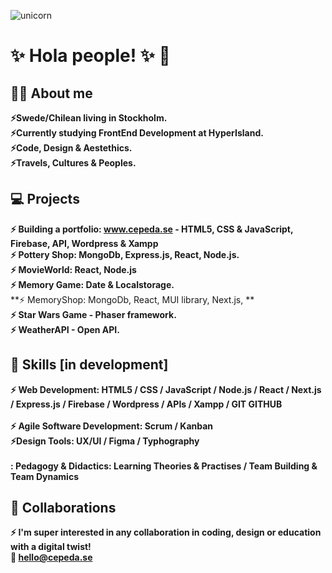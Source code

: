![unicorn](https://user-images.githubusercontent.com/90833582/149617898-5cc94713-27d2-4d51-951b-4d1a9198a6c6.jpg)

# :sparkles:	 Hola people! :sparkles:	 :unicorn:
## :superhero_woman: About me
 **:zap:Swede/Chilean living in Stockholm.**<br>
 **:zap:Currently studying FrontEnd Development at HyperIsland.** <br>
 **:zap:Code, Design & Aestethics.** <br>
  **:zap:Travels, Cultures & Peoples.**


## :computer:	 Projects 

 **:zap: Building a portfolio: www.cepeda.se - HTML5, CSS & JavaScript, Firebase, API, Wordpress & Xampp**<br>
 **:zap: Pottery Shop: MongoDb, Express.js, React, Node.js.**<br>
 **:zap: MovieWorld: React, Node.js**<br>
  **:zap: Memory Game: Date & Localstorage.**<br>
    **:zap: MemoryShop: MongoDb, React, MUI library, Next.js, **<br>
      **:zap: Star Wars Game - Phaser framework.**<br>
        **:zap: WeatherAPI - Open API.**<br>
  
## :mechanical_arm: Skills [in development]
 **:zap: Web Development:  HTML5 / CSS / JavaScript / Node.js / React /  Next.js / Express.js  / Firebase / Wordpress /  APIs / Xampp / GIT  GITHUB**   <br>  
 **:zap: Agile Software Development: Scrum / Kanban** <br>
      **:zap:Design Tools: UX/UI /   Figma  / Typhography**        <br>           
          **: Pedagogy & Didactics: Learning Theories & Practises / Team Building & Team Dynamics**
          
 ## :clinking_glasses: Collaborations
  **:zap: I'm super interested in any collaboration in coding, design or education with a digital twist!**<br>
   **:email: hello@cepeda.se**<br>
   
  
